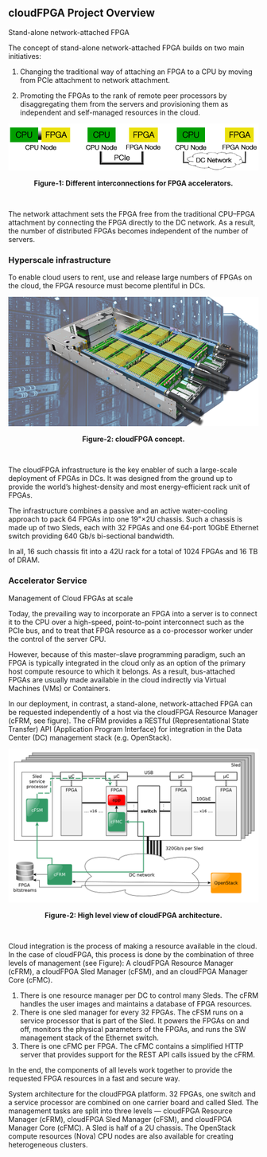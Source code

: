 ## cloudFPGA Project Overview

Stand-alone network-attached FPGA

The concept of stand-alone network-attached FPGA builds on two main initiatives:

1. Changing the traditional way of attaching an FPGA to a CPU by moving from PCIe attachment to network attachment.

2. Promoting the FPGAs to the rank of remote peer processors by disaggregating them from the servers and provisioning them as independent and self-managed resources in the cloud.

![Interconnections](./imgs/standalone3.png)
<p align="center"><b>Figure-1: Different interconnections for FPGA accelerators.</b></p>
<br>

The network attachment sets the FPGA free from the traditional CPU–FPGA attachment by connecting the FPGA directly to the DC network. As a result, the number of distributed FPGAs becomes independent of the number of servers.

### Hyperscale infrastructure

To enable cloud users to rent, use and release large numbers of FPGAs on the cloud, the FPGA resource must become plentiful in DCs.

![cloudFPGA concept](./imgs/fig1.png)
<p align="center"><b>Figure-2: cloudFPGA concept.</b></p>
<br>

The cloudFPGA infrastructure is the key enabler of such a large-scale deployment of FPGAs in DCs. It was designed from the ground up to provide the world’s highest-density and most energy-efficient rack unit of FPGAs.

The infrastructure combines a passive and an active water-cooling approach to pack 64 FPGAs into one 19"×2U chassis. Such a chassis is made up of two Sleds, each with 32 FPGAs and one 64-port 10GbE Ethernet switch providing 640 Gb/s bi-sectional bandwidth.

In all, 16 such chassis fit into a 42U rack for a total of 1024 FPGAs and 16 TB of DRAM.



### Accelerator Service

Management of Cloud FPGAs at scale

Today, the prevailing way to incorporate an FPGA into a server is to connect it to the CPU over a high-speed, point-to-point interconnect such as the PCIe bus, and to treat that FPGA resource as a co-processor worker under the control of the server CPU.

However, because of this master–slave programming paradigm, such an FPGA is typically integrated in the cloud only as an option of the primary host compute resource to which it belongs. As a result, bus-attached FPGAs are usually made available in the cloud indirectly via Virtual Machines (VMs) or Containers.

In our deployment, in contrast, a stand-alone, network-attached FPGA can be requested independently of a host via the cloudFPGA Resource Manager (cFRM, see figure). The cFRM provides a RESTful (Representational State Transfer) API (Application Program Interface) for integration in the Data Center (DC) management stack (e.g. OpenStack).

![High level view of cloudFPGA architecture](./imgs/FPGA_arch.png)
<p align="center"><b>Figure-2: High level view of cloudFPGA architecture.</b></p>
<br>

Cloud integration is the process of making a resource available in the cloud. In the case of cloudFPGA, this process is done by the combination of three levels of management (see Figure): A cloudFPGA Resource Manager (cFRM), a cloudFPGA Sled Manager (cFSM), and an cloudFPGA Manager Core (cFMC).

1. There is one resource manager per DC to control many Sleds. The cFRM handles the user images and maintains a database of FPGA resources.
2. There is one sled manager for every 32 FPGAs. The cFSM runs on a service processor that is part of the Sled. It powers the FPGAs on and off, monitors the physical parameters of the FPGAs, and runs the SW management stack of the Ethernet switch.
3. There is one cFMC per FPGA. The cFMC contains a simplified HTTP server that provides support for the REST API calls issued by the cFRM.

In the end, the components of all levels work together to provide the requested FPGA resources in a fast and secure way.

System architecture for the cloudFPGA platform. 32 FPGAs, one switch and a service processor are combined on one carrier board and called Sled. The management tasks are split into three levels — cloudFPGA Resource Manager (cFRM), cloudFPGA Sled Manager (cFSM), and cloudFPGA Manager Core (cFMC). A Sled is half of a 2U chassis. The OpenStack compute resources (Nova) CPU nodes are also available for creating heterogeneous clusters.
